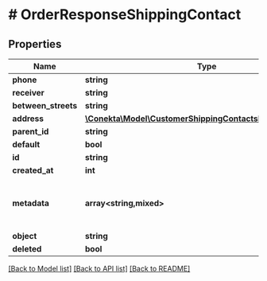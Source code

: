 # # OrderResponseShippingContact

## Properties

Name | Type | Description | Notes
------------ | ------------- | ------------- | -------------
**phone** | **string** |  | [optional]
**receiver** | **string** |  | [optional]
**between_streets** | **string** |  | [optional]
**address** | [**\Conekta\Model\CustomerShippingContactsResponseAddress**](CustomerShippingContactsResponseAddress.md) |  | [optional]
**parent_id** | **string** |  | [optional]
**default** | **bool** |  | [optional]
**id** | **string** |  | [optional]
**created_at** | **int** |  | [optional]
**metadata** | **array<string,mixed>** | Metadata associated with the shipping contact | [optional]
**object** | **string** |  | [optional]
**deleted** | **bool** |  | [optional]

[[Back to Model list]](../../README.md#models) [[Back to API list]](../../README.md#endpoints) [[Back to README]](../../README.md)
